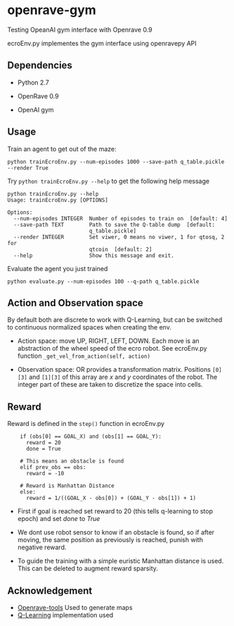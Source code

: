 # openrave-gym
Testing OpeanAI gym interface with Openrave 0.9 

ecroEnv.py implementes the gym interface using openravepy API


## Dependencies

* Python 2.7

* OpenRave 0.9

* OpenAI gym

## Usage

Train an agent to get out of the maze:

```
python trainEcroEnv.py --num-episodes 1000 --save-path q_table.pickle --render True
```

 Try `python trainEcroEnv.py --help` to get the following help message
```
python trainEcroEnv.py --help
Usage: trainEcroEnv.py [OPTIONS]

Options:
  --num-episodes INTEGER  Number of episodes to train on  [default: 4]
  --save-path TEXT        Path to save the Q-table dump  [default:
                          q_table.pickle]
  --render INTEGER        Set viwer, 0 means no viwer, 1 for qtosq, 2 for
                          qtcoin  [default: 2]
  --help                  Show this message and exit.
```

Evaluate the agent you just trained

```
python evaluate.py --num-episodes 100 --q-path q_table.pickle
```

## Action and Observation space

By default both are discrete to work with Q-Learning, but can be switched to continuous normalized spaces when creating the env.

* Action space: move UP, RIGHT, LEFT, DOWN. Each move is an abstraction of the wheel speed of the ecro robot. See ecroEnv.py function `_get_vel_from_action(self, action)`

* Observation space: OR provides a transformation matrix. Positions `[0][3]` and `[1][3]` of this array are *x* and *y* coordinates of the robot. The integer part of these are taken to discretize the space into cells.

## Reward

Reward is defined in the `step()` function in ecroEnv.py

```
    if (obs[0] == GOAL_X) and (obs[1] == GOAL_Y):
      reward = 20
      done = True
    
    # This means an obstacle is found
    elif prev_obs == obs:
      reward = -10

    # Reward is Manhattan Distance
    else:
      reward = 1/((GOAL_X - obs[0]) + (GOAL_Y - obs[1]) + 1) 
```
* First if goal is reached set reward to 20 (this tells q-learning to stop epoch) and set *done* to *True*

* We dont use robot sensor to know if an obstacle is found, so if after moving, the same position as previously is reached, punish with negative reward.

* To guide the training with a simple euristic Manhattan distance is used. This can be deleted to augment reward sparsity.


## Acknowledgement

* [Openrave-tools](https://github.com/roboticslab-uc3m/openrave-tools) Used to generate maps
* [Q-Learning](https://github.com/satwikkansal/q-learning-taxi-v3) implementation used 



